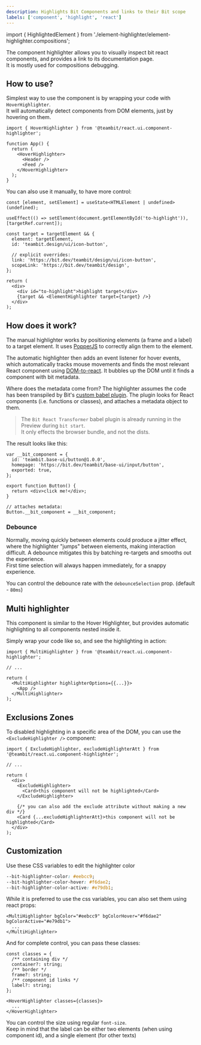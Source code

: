 ```yaml
---
description: Highlights Bit Components and links to their Bit scope
labels: ['component', 'highlight', 'react']
---
```


import { HighlightedElement } from './element-highlighter/element-highlighter.compositions';

The component highlighter allows you to visually inspect bit react components, and provides a link to its documentation page.  
It is mostly used for compositions debugging.

<HighlightedElement />

## How to use?

Simplest way to use the component is by wrapping your code with `HoverHighlighter`.  
It will automatically detect components from DOM elements, just by hovering on them.

```tsx
import { HoverHighlighter } from '@teambit/react.ui.component-highlighter';

function App() {
  return (
    <HoverHighlighter>
      <Header />
      <Feed />
    </HoverHighlighter>
  );
}
```

You can also use it manually, to have more control:

```tsx
const [element, setElement] = useState<HTMLElement | undefined>(undefined);

useEffect(() => setElement(document.getElementById('to-highlight')), [targetRef.current]);

const target = targetElement && {
  element: targetElement,
  id: 'teambit.design/ui/icon-button',

  // explicit overrides:
  link: 'https://bit.dev/teambit/design/ui/icon-button',
  scopeLink: 'https://bit.dev/teambit/design',
};

return (
  <div>
    <div id="to-highlight">highlight target</div>
    {target && <ElementHighlighter target={target} />}
  </div>
);
```

## How does it work?

The manual highlighter works by positioning elements (a frame and a label) to a target element. It uses [PopperJS](https://popper.js.org/) to correctly align them to the element.

The automatic highlighter then adds an event listener for hover events, which automatically tracks mouse movements and finds the most relevant React component using [DOM-to-react](https://bit.dev/teambit/react/modules/dom-to-react). It bubbles up the DOM until it finds a component with bit metadata.

Where does the metadata come from? The highlighter assumes the code has been transpiled by Bit's [custom babel plugin](https://bit.dev/teambit/react/babel/bit-react-transformer). The plugin looks for React components (i.e. functions or classes), and attaches a metadata object to them.

> The `Bit React Transformer` babel plugin is already running in the Preview during `bit start`.  
> It only effects the browser bundle, and not the dists.

The result looks like this:

```tsx
var __bit_component = {
  id: 'teambit.base-ui/button@1.0.0',
  homepage: 'https://bit.dev/teambit/base-ui/input/button',
  exported: true,
};

export function Button() {
  return <div>click me!</div>;
}

// attaches metadata:
Button.__bit_component = __bit_component;
```

### Debounce

Normally, moving quickly between elements could produce a jitter effect, where the highlighter "jumps" between elements, making interaction difficult.
A debounce mitigates this by batching re-targets and smooths out the experience.  
First time selection will always happen immediately, for a snappy experience.

You can control the debounce rate with the `debounceSelection` prop. (default - `80ms`)

## Multi highlighter

This component is similar to the Hover Highlighter, but provides automatic highlighting to all components nested inside it.

Simply wrap your code like so, and see the highlighting in action:

```tsx
import { MultiHighlighter } from '@teambit/react.ui.component-highlighter';

// ...

return (
  <MultiHighlighter highlighterOptions={{...}}>
    <App />
  </MultiHighlighter>
);
```

## Exclusions Zones

To disabled highlighting in a specific area of the DOM, you can use the `<ExcludeHighlighter />` component:

```tsx
import { ExcludeHighlighter, excludeHighlighterAtt } from '@teambit/react.ui.component-highlighter';

// ...

return (
  <div>
    <ExcludeHighlighter>
      <Card>this component will not be highlighted</Card>
    </ExcludeHighlighter>

    {/* you can also add the exclude attribute without making a new div */}
    <Card {...excludeHighlighterAtt}>this component will not be highlighted</Card>
  </div>
);
```

## Customization

Use these CSS variables to edit the highlighter color

```css
--bit-highlighter-color: #eebcc9;
--bit-highlighter-color-hover: #f6dae2;
--bit-highlighter-color-active: #e79db1;
```

While it is preferred to use the css variables, you can also set them using react props:

```tsx
<MultiHighlighter bgColor="#eebcc9" bgColorHover="#f6dae2" bgColorActive="#e79db1">
  ...
</MultiHighlighter>
```

And for complete control, you can pass these classes:

```tsx
const classes = {
  /** containing div */
  container?: string;
  /** border */
  frame?: string;
  /** component id links */
  label?: string;
};

<HoverHighlighter classes={classes}>
  ...
</HoverHighlighter>
```

You can control the size using regular `font-size`.  
Keep in mind that the label can be either two elements (when using component id), and a single element (for other texts)
